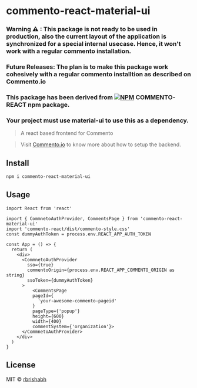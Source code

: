 # commento-react-material-ui

### **Warning** ⚠ : This package is not ready to be used in production, also the current layout of the application is synchronized for a special internal usecase. Hence, it won't work with a regular commento installation.

### **Future Releases**: The plan is to make this package work cohesively with a regular commento installtion as described on Commento.io

### This package has been derived from [![NPM](https://img.shields.io/npm/v/commento-react.svg)](https://www.npmjs.com/package/commento-react) COMMENTO-REACT npm package.

### Your project must use material-ui to use this as a dependency.

> A react based frontend for Commento

> Visit [Commento.io](https://commento.io/) to know more about how to setup the backend.

## Install

```bash
npm i commento-react-material-ui
```

## Usage

```tsx
import React from 'react'

import { CommnetoAuthProvider, CommentsPage } from 'commento-react-material-ui'
import 'commento-react/dist/commento-style.css'
const dummyAuthToken = process.env.REACT_APP_AUTH_TOKEN

const App = () => {
  return (
    <div>
      <CommnetoAuthProvider
        sso={true}
        commentoOrigin={process.env.REACT_APP_COMMENTO_ORIGIN as string}
        ssoToken={dummyAuthToken}
      >
          <CommentsPage
          pageId={
            'your-awesome-commento-pageid'
          }
          pageType={'popup'}
          height={600}
          width={400}
          commentSystem={'organization'}>
      </CommnetoAuthProvider>
    </div>
  )
}
```

## License

MIT © [rbrishabh](https://github.com/rbrishabh)
